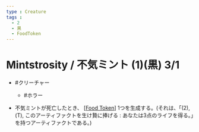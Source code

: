 ```yaml
---
type : Creature
tags : 
  - 2
  - 黒
  - FoodToken
---
```

# Mintstrosity / 不気ミント (1)(黒) 3/1

* #クリーチャー
  * #ホラー

* 不気ミントが死亡したとき、 [[Food Token]] 1つを生成する。(それは、「(2), (T), このアーティファクトを生け贄に捧げる : あなたは3点のライフを得る。」を持つアーティファクトである。)



[//begin]: # "Autogenerated link references for markdown compatibility"
[Food Token]: <../Artifacts/Tokens/Food Token.md> "Food Token / 食物・トークン"
[//end]: # "Autogenerated link references"